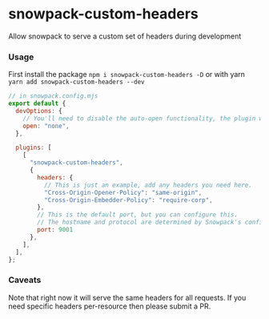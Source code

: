 # snowpack-custom-headers

Allow snowpack to serve a custom set of headers during development

### Usage

First install the package `npm i snowpack-custom-headers -D` or with yarn `yarn add snowpack-custom-headers --dev`

```javascript
// in snowpack.config.mjs
export default {
  devOptions: {
    // You'll need to disable the auto-open functionality, the plugin will open the right page
    open: "none",
  },

  plugins: [
    [
      "snowpack-custom-headers",
      {
        headers: {
          // This is just an example, add any headers you need here.
          "Cross-Origin-Opener-Policy": "same-origin",
          "Cross-Origin-Embedder-Policy": "require-corp",
        },
        // This is the default port, but you can configure this. 
        // The hostname and protocol are determined by Snowpack's config.
        port: 9001
      },
    ],
  ],
};
```

### Caveats

Note that right now it will serve the same headers for all requests. If you need specific headers per-resource then
please submit a PR.
